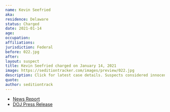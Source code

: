 ```yaml
---
name: Kevin Seefried
aka:
residence: Delaware
status: Charged
date: 2021-01-14
age:
occupation:
affiliations:
jurisdiction: Federal
before: 022.jpg
after:
layout: suspect
title: Kevin Seefried charged on January 14, 2021
image: https://seditiontracker.com/images/preview/022.jpg
description: Click for latest case details. Suspects considered innocent until proven guilty.
quote:
author: seditiontrack
---
```


- [News Report](https://www.nytimes.com/2021/01/14/us/Kevin-Seefried-arrested.html)
- [DOJ Press Release](https://www.justice.gov/usao-dc/pr/two-delaware-men-charged-federal-court-following-events-united-states-capitol)